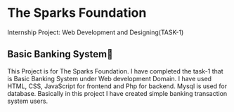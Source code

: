 # The Sparks Foundation
Internship Project: Web Development and Designing(TASK-1)


##  Basic Banking System🏦
This Project is for The Sparks Foundation. I have completed the task-1 that is Basic Banking System under Web development Domain. I have used HTML, CSS, JavaScript for frontend and Php for backend. Mysql is used for database. Basically in this project I have created simple banking transaction system users.
